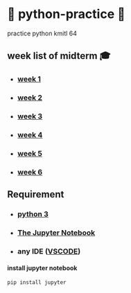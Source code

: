# 🐍 python-practice 🐍

practice python kmitl 64

## week list of midterm 🎓

- ### [week 1](./week0/)

- ### [week 2](./week1/)

- ### [week 3](./week2/)

- ### [week 4](./week3/)

- ### [week 5](./week4/)

- ### [week 6](./week5/)
  
## Requirement

- ### <a href="https://www.python.org/downloads/" target="_blank">python 3</a>

- ### <a href="https://jupyter.org/install" target="_blank">The Jupyter Notebook</a>

- ### any IDE (<a href="https://code.visualstudio.com/" target="_blank">VSCODE</a>)

#### install jupyter notebook

``` bash
pip install jupyter
```
